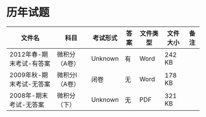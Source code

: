 # 历年试题

文件名|科目|考试形式|答案|文件类型|文件大小|备注
---|---|---|---|---|---|---
2012年春-期末考试-有答案|微积分（A卷）|Unknown|有|Word|242 KB
2009年秋-期末考试-无答案|微积分I（A卷）|闭卷|无|Word|178 KB
2008年-期末考试-无答案|微积分（下）|Unknown|无|PDF|321 KB
